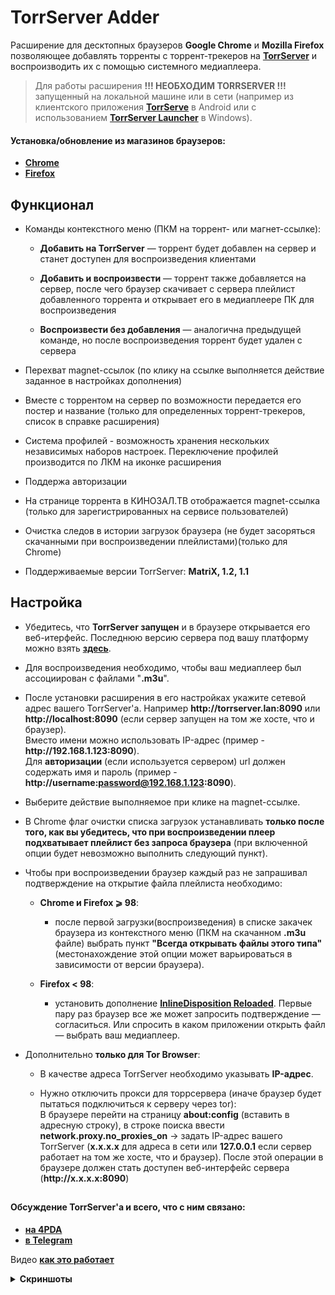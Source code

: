 # TorrServer Adder  
Расширение для десктопных браузеров **Google Chrome** и **Mozilla Firefox** позволяющее добавлять торренты с торрент-трекеров на [**TorrServer**](https://github.com/YouROK/TorrServer) и воспроизводить их с помощью системного медиаплеера.
> Для работы расширения **!!! НЕОБХОДИМ TORRSERVER !!!** запущенный на локальной машине или в сети (например из клиентского приложения [**TorrServe**](https://github.com/YouROK/TorrServe) в Android или с использованием [**TorrServer Launcher**](https://github.com/Noperkot/TSL) в Windows).  

#### Установка/обновление из магазинов браузеров:
- [**Chrome**](https://chrome.google.com/webstore/detail/torrserver-adder/ihphookhabmjbgccflngglmidjloeefg)  
- [**Firefox**](https://addons.mozilla.org/firefox/addon/torrserver-adder)

## Функционал
- Команды контекстного меню (ПКМ на торрент- или магнет-ссылке): 
	* **Добавить на TorrServer** — торрент будет добавлен на сервер и станет доступен для воспроизведения клиентами

	* **Добавить и воспроизвести** — торрент также добавляется на сервер, после чего браузер скачивает с сервера плейлист добавленного торрента и открывает его в медиаплеере ПК для воспроизведения

	* **Воспроизвести без добавления** — аналогична предыдущей команде, но после воспроизведения торрент будет удален с сервера

- Перехват magnet-ссылок (по клику на ссылке выполняется действие заданное в настройках дополнения)  
- Вместе с торрентом на сервер по возможности передается его постер и название (только для определенных торрент-трекеров, список в справке расширения)  
- Система профилей - возможность хранения нескольких независимых наборов настроек. Переключение профилей производится по ЛКМ на иконке расширения  
- Поддержа авторизации  
- На странице торрента в КИНОЗАЛ.ТВ отображается magnet-ссылка (только для зарегистрированных на сервисе пользователей)  
- Очистка следов в истории загрузок браузера (не будет засоряться скачанными при воспроизведении плейлистами)(только для Chrome)  
- Поддерживаемые версии TorrServer: **MatriX, 1.2, 1.1**  

## Настройка

- Убедитесь, что **TorrServer запущен** и в браузере открывается его веб-итерфейс. Последнюю версию сервера под вашу платформу можно взять  [**здесь**](https://github.com/YouROK/TorrServer/releases/latest).

- Для воспроизведения необходимо, чтобы ваш медиаплеер был ассоциирован с файлами "**.m3u**".
- После установки расширения в его настройках укажите сетевой адрес вашего TorrServer'а. Например  **http:<area>//torrserver.lan:8090**  или  **http:<area>//localhost:8090**  (если сервер запущен на том же хосте, что и браузер).  
    Вместо имени можно использовать IP-адрес (пример -  **http:<area>//192.168.1.123:8090**).  
    Для **авторизации** (если используется сервером) url должен содержать имя и пароль (пример -  **http:<area>//username:password@192.168.1.123:8090**).  
- Выберите действие выполняемое при клике на magnet-ссылке.
- В Chrome флаг очистки списка загрузок устанавливать  **только после того, как вы убедитесь, что при воспроизведении плеер подхватывает плейлист без запроса браузера**  (при включенной опции будет невозможно выполнить следующий пункт).
- Чтобы при воспроизведении браузер каждый раз не запрашивал подтверждение на открытие файла плейлиста необходимо:

	* **Chrome и Firefox ⩾ 98**:
		+ после первой загрузки(воспроизведения) в списке закачек браузера из контекстного меню (ПКМ на скачанном  **.m3u**  файле) выбрать пункт  **"Всегда открывать файлы этого типа"**  (местонахождение этой опции может варьироваться в зависимости от версии браузера).

	* **Firefox < 98**:
		+ установить дополнение [**InlineDisposition Reloaded**](https://addons.mozilla.org/firefox/addon/inlinedisposition-reloaded/). Первые пару раз браузер все же может запросить подтверждение — согласиться. Или спросить в каком приложении открыть файл — выбрать ваш медиаплеер.

- Дополнительно **только для Tor Browser**:

	* В качестве адреса TorrServer необходимо указывать **IP-адрес**.

	* Нужно отключить прокси для торрсервера (иначе браузер будет пытаться подключиться к серверу через tor):  
	В браузере перейти на страницу **about:config** (вставить в адресную строку), в строке поиска ввести **network.proxy.no_proxies_on** -> задать IP-адрес вашего TorrServer (**x.x.x.x** для адреса в сети или **127.0.0.1** если сервер работает на том же хосте, что и браузер). После этой операции в браузере должен стать доступен веб-интерфейс сервера (**http:<area>//x.x.x.x:8090**)

##

#### Обсуждение TorrServer'а и всего, что с ним связано:

-   [**на 4PDA**](https://4pda.to/forum/index.php?showtopic=889960)
-   [**в Telegram**](https://t.me/TorrServe)

Видео [**как это работает**](https://www.youtube.com/watch?v=7e5mwleqxvM)

<details><summary><b>Скриншоты</b></summary>  

***
![](/screenshots/screen1.jpg?raw=true)  
***
![](/screenshots/screen2.jpg?raw=true)  
***
![](/screenshots/screen3.png?raw=true)  
***
![](/screenshots/screen4.png?raw=true)  
***
</details>
